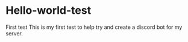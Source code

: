 # Hello-world-test
First test
This is my first test to help try and create a discord bot for my server.
